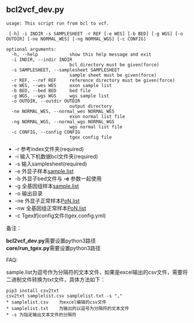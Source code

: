 ## bcl2vcf_dev.py

    usage: This script run from bcl to vcf.

     [-h] -i INDIR -s SAMPLESHEET -r REF [-e WES] [-b BED] [-g WGS] [-o OUTDIR] [-ne NORMAL_WES] [-ng NORMAL_WGS] [-c CONFIG]
    
    optional arguments:
      -h, --help            show this help message and exit
      -i INDIR, --indir INDIR
                            bcl directory must be given(force)
      -s SAMPLESHEET, --samplesheet SAMPLESHEET
                            sample sheet must be given(force)
      -r REF, --ref REF     reference directory must be given(force)
      -e WES, --wes WES     exon sample list
      -b BED, --bed BED     bed file
      -g WGS, --wgs WGS     wgs sample list
      -o OUTDIR, --outdir OUTDIR
                            output directory
      -ne NORMAL_WES, --normal_wes NORMAL_WES
                            exon normal list file
      -ng NORMAL_WGS, --normal_wgs NORMAL_WGS
                            wgs normal list file
      -c CONFIG, --config CONFIG
                            tgex config file


  * -r 参考index文件夹(required)
  * -i 输入下机数据bcl文件夹(required)
  * -s 输入samplesheet(required)
  * -e 外显子样本[sample.list](./test/sample.list)
  * -b 外显子bed文件与 **-e** 参数一起使用
  * -g 全基因组样本[sample.list](./test/sample.list)
  * -o 输出目录
  * -ne 外显子正常样本[PoN.list](./test/PoN.list)
  * -nw 全基因组正常样本[PoN.list](./test/PoN.list)
  * -c Tgex的config文件(tgex.config.yml)


备注：

**bcl2vcf_dev.py**需要设置python3路径<br>
**core/run_tgex.py**需要设置python3路径

FAQ:

sample.list为逗号作为分隔符的文本文件，如果是excel输出的csv文件，需要将二进制文件转换为txt文件，具体方法如下：

    pip3 install csv2txt
    csv2txt samplelist.csv samplelist.txt -s ","
    * samplelist.csv    为excel编辑的csv文件
    * samplelist.txt    为输出的以逗号为分隔符的文本文件
    * -s 为指定输出文本文件的分隔符